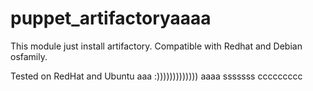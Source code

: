 # puppet_artifactoryaaaa

This module just install artifactory.
Compatible with Redhat and Debian osfamily. 

Tested on RedHat and Ubuntu
aaa
:)))))))))))))
aaaa
sssssss
ccccccccc

